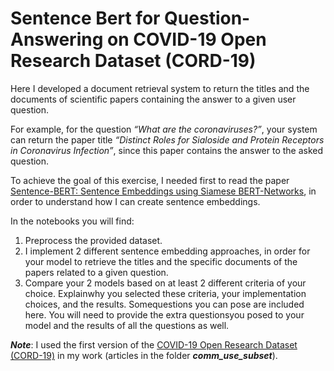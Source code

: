 # Sentence Bert for Question-Answering on COVID-19 Open Research Dataset (CORD-19) 

Here I developed a document retrieval system to return the titles and the documents of scientific papers containing the answer to a given user question. 

For example, for the question *“What are the coronaviruses?”*, your system can return the paper title *“Distinct Roles for Sialoside and Protein Receptors in Coronavirus Infection”*, since this paper contains the answer to the asked question.

To achieve the goal of this exercise, I needed first to read the paper [Sentence-BERT: Sentence Embeddings using Siamese BERT-Networks](https://arxiv.org/pdf/1908.10084.pdf), in order to understand how I can create sentence embeddings.

In the notebooks you will find:
1.  Preprocess the provided dataset.
2.  I implement 2 different sentence embedding approaches, in order for your model to retrieve the titles and the specific documents of the papers related to a given question. 
3.  Compare your 2 models based on at least 2 different criteria of your choice.  Explainwhy you selected these criteria, your implementation choices, and the results.  Somequestions you can pose are included here. You will need to provide the extra questionsyou posed to your model and the results of all the questions as well.

***Note***: I used the first version of the [COVID-19 Open Research Dataset (CORD-19)](https://ai2-semanticscholar-cord-19.s3-us-west-2.amazonaws.com/historical_releases.html) in my work (articles in the folder ***comm_use_subset***).
